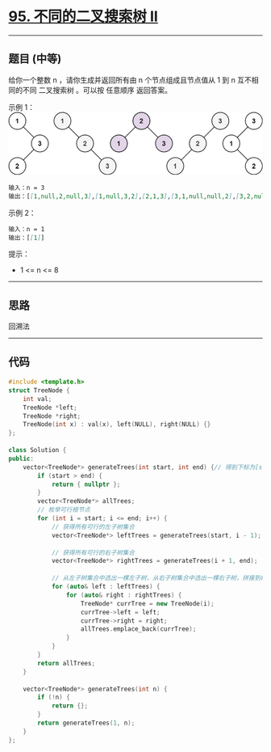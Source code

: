 # [95. 不同的二叉搜索树 II](https://leetcode.cn/problems/unique-binary-search-trees-ii/description/)

---

## 题目 (中等)

给你一个整数 n ，请你生成并返回所有由 n 个节点组成且节点值从 1 到 n 互不相同的不同 二叉搜索树 。可以按 任意顺序 返回答案。  

示例 1：  
![Alt text](https://github.com/yang-yang-o-o/CodingNotes/blob/main/Coding/asset/95_1.png)  

```markdown
输入：n = 3
输出：[[1,null,2,null,3],[1,null,3,2],[2,1,3],[3,1,null,null,2],[3,2,null,1]]
```

示例 2：  

```markdown
输入：n = 1
输出：[[1]]
```

提示：  

- 1 <= n <= 8

---

## 思路

回溯法

---

## 代码

```C++
#include <template.h>
struct TreeNode {
    int val;
    TreeNode *left;
    TreeNode *right;
    TreeNode(int x) : val(x), left(NULL), right(NULL) {}
};

class Solution {
public:
    vector<TreeNode*> generateTrees(int start, int end) {// 得到下标为[start,end]的所有数能产生的二叉搜索树的根节点，存在vector中
        if (start > end) {
            return { nullptr };
        }
        vector<TreeNode*> allTrees;
        // 枚举可行根节点
        for (int i = start; i <= end; i++) {
            // 获得所有可行的左子树集合
            vector<TreeNode*> leftTrees = generateTrees(start, i - 1);

            // 获得所有可行的右子树集合
            vector<TreeNode*> rightTrees = generateTrees(i + 1, end);

            // 从左子树集合中选出一棵左子树，从右子树集合中选出一棵右子树，拼接到根节点上
            for (auto& left : leftTrees) {
                for (auto& right : rightTrees) {
                    TreeNode* currTree = new TreeNode(i);
                    currTree->left = left;
                    currTree->right = right;
                    allTrees.emplace_back(currTree);
                }
            }
        }
        return allTrees;
    }

    vector<TreeNode*> generateTrees(int n) {
        if (!n) {
            return {};
        }
        return generateTrees(1, n);
    }
};
```
